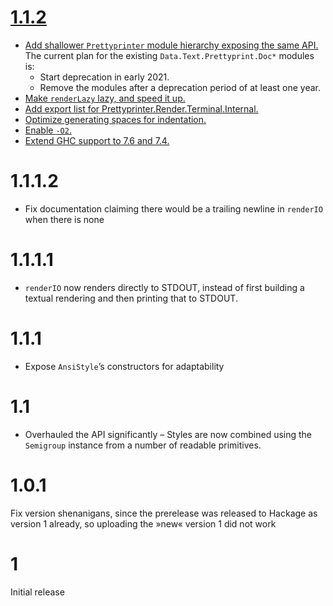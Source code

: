 # [1.1.2]

- [Add shallower `Prettyprinter` module hierarchy exposing the same API.](https://github.com/quchen/prettyprinter/pull/174)
  The current plan for the existing `Data.Text.Prettyprint.Doc*` modules is:
  * Start deprecation in early 2021.
  * Remove the modules after a deprecation period of at least one year.
- [Make `renderLazy` lazy, and speed it up.](https://github.com/quchen/prettyprinter/pull/176)
- [Add export list for Prettyprinter.Render.Terminal.Internal.](https://github.com/quchen/prettyprinter/pull/148)
- [Optimize generating spaces for indentation.](https://github.com/quchen/prettyprinter/pull/132)
- [Enable `-O2`.](https://github.com/quchen/prettyprinter/pull/144)
- [Extend GHC support to 7.6 and 7.4.](https://github.com/quchen/prettyprinter/pull/74)

[1.1.2]: https://github.com/quchen/prettyprinter/compare/ansi-terminal-v1.1.1.2...ansi-terminal-v1.1.2

# 1.1.1.2

- Fix documentation claiming there would be a trailing newline in `renderIO`
  when there is none

# 1.1.1.1

- `renderIO` now renders directly to STDOUT, instead of first building a textual
  rendering and then printing that to STDOUT.

# 1.1.1

- Expose `AnsiStyle`’s constructors for adaptability

# 1.1

- Overhauled the API significantly – Styles are now combined using the
  `Semigroup` instance from a number of readable primitives.

# 1.0.1

Fix version shenanigans, since the prerelease was released to Hackage as version
1 already, so uploading the »new« version 1 did not work

# 1

Initial release
